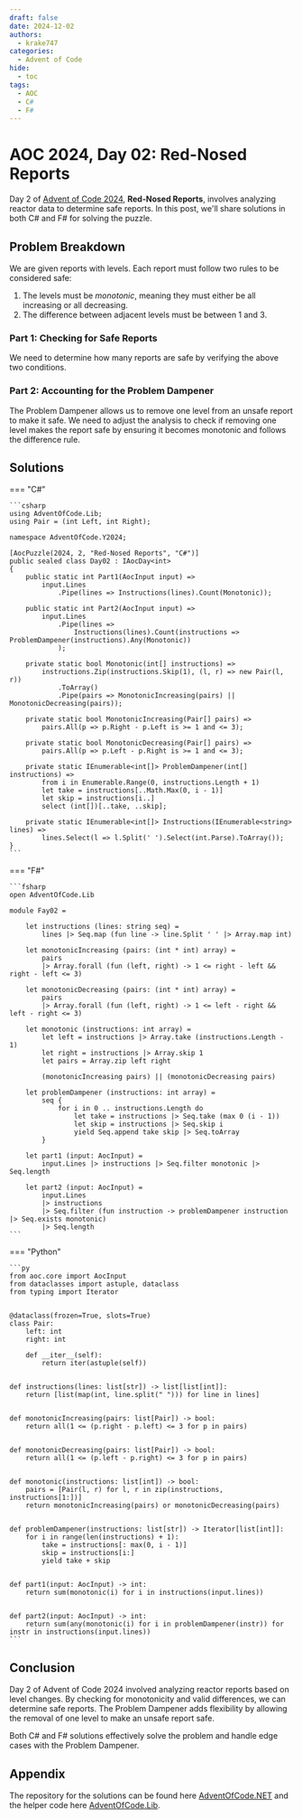 ```yaml
---
draft: false 
date: 2024-12-02
authors:
  - krake747
categories:
  - Advent of Code
hide:
  - toc
tags:
  - AOC
  - C#
  - F#
---
```


# AOC 2024, Day 02: Red-Nosed Reports

Day 2 of [Advent of Code 2024](https://adventofcode.com/2024/day/2), **Red-Nosed Reports**, involves analyzing reactor data to determine safe reports.
In this post, we'll share solutions in both C# and F# for solving the puzzle.

<!-- more -->

## Problem Breakdown

We are given reports with levels. Each report must follow two rules to be considered safe:

1. The levels must be *monotonic*, meaning they must either be all increasing or all decreasing.
2. The difference between adjacent levels must be between 1 and 3.

### **Part 1**: Checking for Safe Reports

We need to determine how many reports are safe by verifying the above two conditions.

### **Part 2**: Accounting for the Problem Dampener

The Problem Dampener allows us to remove one level from an unsafe report to make it safe.
We need to adjust the analysis to check if removing one level makes the report safe by ensuring it becomes monotonic and follows the difference rule.

## Solutions

=== "C#"

    ```csharp
    using AdventOfCode.Lib;
    using Pair = (int Left, int Right);

    namespace AdventOfCode.Y2024;

    [AocPuzzle(2024, 2, "Red-Nosed Reports", "C#")]
    public sealed class Day02 : IAocDay<int>
    {
        public static int Part1(AocInput input) => 
            input.Lines
                .Pipe(lines => Instructions(lines).Count(Monotonic));

        public static int Part2(AocInput input) =>         
            input.Lines
                .Pipe(lines => 
                    Instructions(lines).Count(instructions => ProblemDampener(instructions).Any(Monotonic))
                );
        
        private static bool Monotonic(int[] instructions) =>
            instructions.Zip(instructions.Skip(1), (l, r) => new Pair(l, r))
                .ToArray()
                .Pipe(pairs => MonotonicIncreasing(pairs) || MonotonicDecreasing(pairs));
        
        private static bool MonotonicIncreasing(Pair[] pairs) =>
            pairs.All(p => p.Right - p.Left is >= 1 and <= 3);
        
        private static bool MonotonicDecreasing(Pair[] pairs) =>
            pairs.All(p => p.Left - p.Right is >= 1 and <= 3);
        
        private static IEnumerable<int[]> ProblemDampener(int[] instructions) =>
            from i in Enumerable.Range(0, instructions.Length + 1)
            let take = instructions[..Math.Max(0, i - 1)]
            let skip = instructions[i..]
            select (int[])[..take, ..skip];
        
        private static IEnumerable<int[]> Instructions(IEnumerable<string> lines) => 
            lines.Select(l => l.Split(' ').Select(int.Parse).ToArray());
    }
    ```

=== "F#"

    ```fsharp
    open AdventOfCode.Lib

    module Fay02 =

        let instructions (lines: string seq) =
            lines |> Seq.map (fun line -> line.Split ' ' |> Array.map int)

        let monotonicIncreasing (pairs: (int * int) array) =
            pairs
            |> Array.forall (fun (left, right) -> 1 <= right - left && right - left <= 3)

        let monotonicDecreasing (pairs: (int * int) array) =
            pairs
            |> Array.forall (fun (left, right) -> 1 <= left - right && left - right <= 3)

        let monotonic (instructions: int array) =
            let left = instructions |> Array.take (instructions.Length - 1)
            let right = instructions |> Array.skip 1
            let pairs = Array.zip left right

            (monotonicIncreasing pairs) || (monotonicDecreasing pairs)

        let problemDampener (instructions: int array) =
            seq {
                for i in 0 .. instructions.Length do
                    let take = instructions |> Seq.take (max 0 (i - 1))
                    let skip = instructions |> Seq.skip i
                    yield Seq.append take skip |> Seq.toArray
            }

        let part1 (input: AocInput) =
            input.Lines |> instructions |> Seq.filter monotonic |> Seq.length

        let part2 (input: AocInput) =
            input.Lines
            |> instructions
            |> Seq.filter (fun instruction -> problemDampener instruction |> Seq.exists monotonic)
            |> Seq.length
    ```

=== "Python"

    ```py
    from aoc.core import AocInput
    from dataclasses import astuple, dataclass
    from typing import Iterator


    @dataclass(frozen=True, slots=True)
    class Pair:
        left: int
        right: int

        def __iter__(self):
            return iter(astuple(self))


    def instructions(lines: list[str]) -> list[list[int]]:
        return [list(map(int, line.split(" "))) for line in lines]


    def monotonicIncreasing(pairs: list[Pair]) -> bool:
        return all(1 <= (p.right - p.left) <= 3 for p in pairs)


    def monotonicDecreasing(pairs: list[Pair]) -> bool:
        return all(1 <= (p.left - p.right) <= 3 for p in pairs)


    def monotonic(instructions: list[int]) -> bool:
        pairs = [Pair(l, r) for l, r in zip(instructions, instructions[1:])]
        return monotonicIncreasing(pairs) or monotonicDecreasing(pairs)


    def problemDampener(instructions: list[str]) -> Iterator[list[int]]:
        for i in range(len(instructions) + 1):
            take = instructions[: max(0, i - 1)]
            skip = instructions[i:]
            yield take + skip


    def part1(input: AocInput) -> int:
        return sum(monotonic(i) for i in instructions(input.lines))


    def part2(input: AocInput) -> int:
        return sum(any(monotonic(i) for i in problemDampener(instr)) for instr in instructions(input.lines))
    ```

## Conclusion 

Day 2 of Advent of Code 2024 involved analyzing reactor reports based on level changes. By checking for monotonicity and valid differences, we can determine safe reports. The Problem Dampener adds flexibility by allowing the removal of one level to make an unsafe report safe.

Both C# and F# solutions effectively solve the problem and handle edge cases with the Problem Dampener.

## Appendix

The repository for the solutions can be found here [AdventOfCode.NET](https://github.com/krake747/csharp-advent-of-code/tree/main/dotnet) and the helper code here [AdventOfCode.Lib](https://krake747.github.io/krake-blog/snippets/aoc/library/).